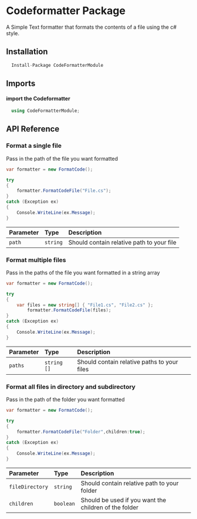 # Codeformatter Package

A Simple Text formatter that formats the contents of a file using the c# style.


## Installation

```csharp
  Install-Package CodeFormatterModule
```

## Imports

#### import the Codeformatter

```csharp
  using CodeFormatterModule;
```
## API Reference

### Format a single file

Pass in the path of the file you want formatted
```csharp
var formatter = new FormatCode();

try
{
	formatter.FormatCodeFile("File.cs");
}
catch (Exception ex) 
{
	Console.WriteLine(ex.Message);
}
```

| Parameter | Type     | Description                |
| :-------- | :------- | :------------------------- |
| `path` | `string` | Should contain relative path to your file |



### Format multiple files

Pass in the paths of the file you want formatted in a string array
```csharp
var formatter = new FormatCode();

try
{
	var files = new string[] { "File1.cs", "File2.cs" };
    	formatter.FormatCodeFile(files);
}
catch (Exception ex) 
{
	Console.WriteLine(ex.Message);
}
```

| Parameter | Type     | Description                |
| :-------- | :------- | :------------------------- |
| `paths` | `string []` | Should contain relative paths to your files |



### Format all files in directory and subdirectory

Pass in the path of the folder you want formatted 
```csharp
var formatter = new FormatCode();

try
{
	formatter.FormatCodeFile("Folder",children:true);
}
catch (Exception ex) 
{
	Console.WriteLine(ex.Message);
}
```

| Parameter | Type     | Description                |
| :-------- | :------- | :------------------------- |
| `fileDirectory` | `string` | Should contain relative path to your folder |
| `children` | `boolean` | Should be used if you want the children of the folder |
